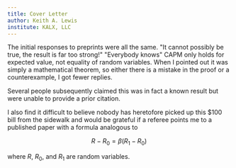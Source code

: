 ```yaml
---
title: Cover Letter
author: Keith A. Lewis
institute: KALX, LLC
---
```


The initial responses to preprints were all the same.
"It cannot possibly be true, the result is far too strong!"
"Everybody knows" CAPM only holds for expected value, not equality of random variables.
When I pointed out it was simply a mathematical theorem, so either there is
a mistake in the proof or a counterexample, I got fewer replies.

Several people subsequently claimed this was in fact a known result
but were unable to provide a prior citation.

I also find it difficult to believe nobody has heretofore picked up this
$\$100$ bill from the sidewalk and would be grateful if a referee points
me to a published paper with a formula analogous to

$$
	R - R_0 = \beta(R_1 - R_0)
$$

where $R$, $R_0$, and $R_1$ are random variables.
